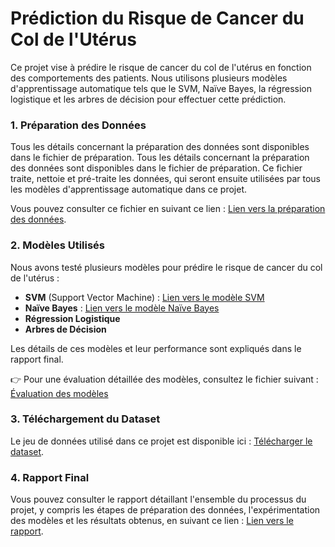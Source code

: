 # Prédiction du Risque de Cancer du Col de l'Utérus

Ce projet vise à prédire le risque de cancer du col de l'utérus en fonction des comportements des patients. Nous utilisons plusieurs modèles d'apprentissage automatique tels que le SVM, Naïve Bayes, la régression logistique et les arbres de décision pour effectuer cette prédiction.


### 1. Préparation des Données
Tous les détails concernant la préparation des données sont disponibles dans le fichier de préparation. Tous les détails concernant la préparation des données sont disponibles dans le fichier de préparation. Ce fichier traite, nettoie et pré-traite les données, qui seront ensuite utilisées par tous les modèles d'apprentissage automatique dans ce projet. 

Vous pouvez consulter ce fichier en suivant ce lien : [Lien vers la préparation des données](https://github.com/marktr11/Cervical-Cancer-Risk-Classification/blob/main/Code/Preparation.ipynb).

### 2. Modèles Utilisés
Nous avons testé plusieurs modèles pour prédire le risque de cancer du col de l'utérus :
- **SVM** (Support Vector Machine) : [Lien vers le modèle SVM](https://github.com/marktr11/Cervical-Cancer-Risk-Classification/blob/main/Code/SVM.ipynb)
- **Naïve Bayes** : [Lien vers le modèle Naïve Bayes](https://github.com/marktr11/Cervical-Cancer-Risk-Classification/blob/main/Code/NaiveBayes.ipynb)
- **Régression Logistique**
- **Arbres de Décision**

Les détails de ces modèles et leur performance sont expliqués dans le rapport final.

👉 Pour une évaluation détaillée des modèles, consultez le fichier suivant : [Évaluation des modèles](https://github.com/marktr11/Cervical-Cancer-Risk-Classification/blob/main/Code/Comparer%20les%20mod%C3%A8les.ipynb)

### 3. Téléchargement du Dataset
Le jeu de données utilisé dans ce projet est disponible ici : [Télécharger le dataset](https://github.com/marktr11/Cervical-Cancer-Risk-Classification/blob/main/Data/sobar-72.csv).

### 4. Rapport Final
Vous pouvez consulter le rapport détaillant l'ensemble du processus du projet, y compris les étapes de préparation des données, l'expérimentation des modèles et les résultats obtenus, en suivant ce lien : [Lien vers le rapport](https://github.com/marktr11/Cervical-Cancer-Risk-Classification/blob/main/Rapport/Cervical_Cancer_Risk_Classification.pdf).
